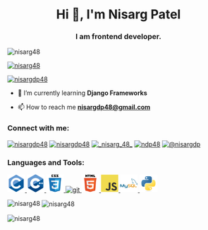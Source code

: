 <h1 align="center">Hi 👋, I'm Nisarg Patel</h1>
<h3 align="center">I am frontend developer.</h3>

<p align="left"> <img src="https://komarev.com/ghpvc/?username=nisarg48&label=Profile%20views&color=0e75b6&style=flat" alt="nisarg48" /> </p>

<p align="left"> <a href="https://github.com/ryo-ma/github-profile-trophy"><img src="https://github-profile-trophy.vercel.app/?username=nisarg48" alt="nisarg48" /></a> </p>

<p align="left"> <a href="https://twitter.com/nisargdp48" target="blank"><img src="https://img.shields.io/twitter/follow/nisargdp48?logo=twitter&style=for-the-badge" alt="nisargdp48" /></a> </p>

- 🌱 I’m currently learning **Django Frameworks**

- 📫 How to reach me **nisargdp48@gmail.com**

<h3 align="left">Connect with me:</h3>
<p align="left">
<a href="https://twitter.com/nisargdp48" target="blank"><img align="center" src="https://raw.githubusercontent.com/rahuldkjain/github-profile-readme-generator/master/src/images/icons/Social/twitter.svg" alt="nisargdp48" height="30" width="40" /></a>
<a href="https://linkedin.com/in/nisargdp48" target="blank"><img align="center" src="https://raw.githubusercontent.com/rahuldkjain/github-profile-readme-generator/master/src/images/icons/Social/linked-in-alt.svg" alt="nisargdp48" height="30" width="40" /></a>
<a href="https://instagram.com/_nisarg_48_" target="blank"><img align="center" src="https://raw.githubusercontent.com/rahuldkjain/github-profile-readme-generator/master/src/images/icons/Social/instagram.svg" alt="_nisarg_48_" height="30" width="40" /></a>
<a href="https://www.codechef.com/users/ndp48" target="blank"><img align="center" src="https://cdn.jsdelivr.net/npm/simple-icons@3.1.0/icons/codechef.svg" alt="ndp48" height="30" width="40" /></a>
<a href="https://www.hackerrank.com/@nisargdp" target="blank"><img align="center" src="https://raw.githubusercontent.com/rahuldkjain/github-profile-readme-generator/master/src/images/icons/Social/hackerrank.svg" alt="@nisargdp" height="30" width="40" /></a>
</p>

<h3 align="left">Languages and Tools:</h3>
<p align="left"> <a href="https://www.cprogramming.com/" target="_blank" rel="noreferrer"> <img src="https://raw.githubusercontent.com/devicons/devicon/master/icons/c/c-original.svg" alt="c" width="40" height="40"/> </a> <a href="https://www.w3schools.com/cpp/" target="_blank" rel="noreferrer"> <img src="https://raw.githubusercontent.com/devicons/devicon/master/icons/cplusplus/cplusplus-original.svg" alt="cplusplus" width="40" height="40"/> </a> <a href="https://www.w3schools.com/css/" target="_blank" rel="noreferrer"> <img src="https://raw.githubusercontent.com/devicons/devicon/master/icons/css3/css3-original-wordmark.svg" alt="css3" width="40" height="40"/> </a> <a href="https://git-scm.com/" target="_blank" rel="noreferrer"> <img src="https://www.vectorlogo.zone/logos/git-scm/git-scm-icon.svg" alt="git" width="40" height="40"/> </a> <a href="https://www.w3.org/html/" target="_blank" rel="noreferrer"> <img src="https://raw.githubusercontent.com/devicons/devicon/master/icons/html5/html5-original-wordmark.svg" alt="html5" width="40" height="40"/> </a> <a href="https://developer.mozilla.org/en-US/docs/Web/JavaScript" target="_blank" rel="noreferrer"> <img src="https://raw.githubusercontent.com/devicons/devicon/master/icons/javascript/javascript-original.svg" alt="javascript" width="40" height="40"/> </a> <a href="https://www.mysql.com/" target="_blank" rel="noreferrer"> <img src="https://raw.githubusercontent.com/devicons/devicon/master/icons/mysql/mysql-original-wordmark.svg" alt="mysql" width="40" height="40"/> </a> <a href="https://www.python.org" target="_blank" rel="noreferrer"> <img src="https://raw.githubusercontent.com/devicons/devicon/master/icons/python/python-original.svg" alt="python" width="40" height="40"/> </a> </p>

<p><img align="left" src="https://github-readme-stats.vercel.app/api/top-langs?username=nisarg48&show_icons=true&locale=en&layout=compact" alt="nisarg48" /></p>

<p>&nbsp;<img align="center" src="https://github-readme-stats.vercel.app/api?username=nisarg48&show_icons=true&locale=en" alt="nisarg48" /></p>

<p><img align="center" src="https://github-readme-streak-stats.herokuapp.com/?user=nisarg48&" alt="nisarg48" /></p>
